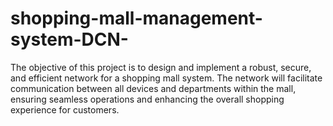 # shopping-mall-management-system-DCN-
The objective of this project is to design and implement a robust, secure, and efficient network for a shopping mall system. The network will facilitate communication between all devices and departments within the mall, ensuring seamless operations and enhancing the overall shopping experience for customers.
